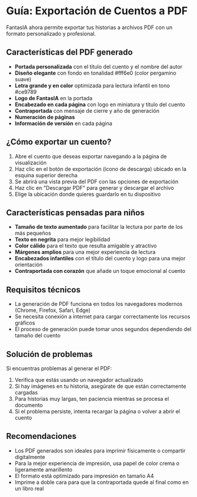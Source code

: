 # Guía: Exportación de Cuentos a PDF

FantasIA ahora permite exportar tus historias a archivos PDF con un formato personalizado y profesional.

## Características del PDF generado

- **Portada personalizada** con el título del cuento y el nombre del autor
- **Diseño elegante** con fondo en tonalidad #fff6e0 (color pergamino suave)
- **Letra grande y en color** optimizada para lectura infantil en tono #ce9789
- **Logo de FantasIA** en la portada
- **Encabezado en cada página** con logo en miniatura y título del cuento
- **Contraportada** con mensaje de cierre y año de generación
- **Numeración de páginas**
- **Información de versión** en cada página

## ¿Cómo exportar un cuento?

1. Abre el cuento que deseas exportar navegando a la página de visualización
2. Haz clic en el botón de exportación (ícono de descarga) ubicado en la esquina superior derecha
3. Se abrirá una vista previa del PDF con las opciones de exportación
4. Haz clic en "Descargar PDF" para generar y descargar el archivo
5. Elige la ubicación donde quieres guardarlo en tu dispositivo

## Características pensadas para niños

- **Tamaño de texto aumentado** para facilitar la lectura por parte de los más pequeños
- **Texto en negrita** para mejor legibilidad
- **Color cálido** para el texto que resulta amigable y atractivo
- **Márgenes amplios** para una mejor experiencia de lectura
- **Encabezados infantiles** con el título del cuento y logo para una mejor orientación
- **Contraportada con corazón** que añade un toque emocional al cuento

## Requisitos técnicos

- La generación de PDF funciona en todos los navegadores modernos (Chrome, Firefox, Safari, Edge)
- Se necesita conexión a internet para cargar correctamente los recursos gráficos
- El proceso de generación puede tomar unos segundos dependiendo del tamaño del cuento

## Solución de problemas

Si encuentras problemas al generar el PDF:

1. Verifica que estás usando un navegador actualizado
2. Si hay imágenes en tu historia, asegúrate de que están correctamente cargadas
3. Para historias muy largas, ten paciencia mientras se procesa el documento
4. Si el problema persiste, intenta recargar la página o volver a abrir el cuento

## Recomendaciones

- Los PDF generados son ideales para imprimir físicamente o compartir digitalmente
- Para la mejor experiencia de impresión, usa papel de color crema o ligeramente amarillento
- El formato está optimizado para impresión en tamaño A4
- Imprime a doble cara para que la contraportada quede al final como en un libro real 